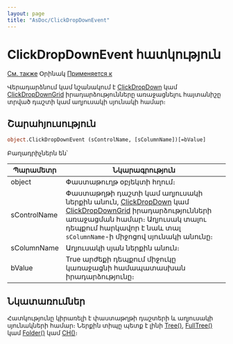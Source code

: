 ```yaml
---
layout: page
title: "AsDoc/ClickDropDownEvent"
---
```



# ClickDropDownEvent հատկություն

[См. также](../../ScriptProcs/ClickDropDown.md) Օրինակ [Применяется к](../Asdoc.md)

Վերադարձնում կամ նշանակում է  [ClickDropDown](../../ScriptProcs/ClickDropDown.md) կամ [ClickDropDownGrid](../../ScriptProcs/ClickDropDownGrid.html) իրադարձությունները առաջացնելու հայտանիշը տրված դաշտի կամ աղյուսակի սյունակի համար։

## Շարահյուսություն

``` vb
object.ClickDropDownEvent (sControlName, [sColumnName])[=bValue]
```

Բաղադրիչներն են՝


| Պարամետր | Նկարագրություն |
|--|--|
| object| Փաստաթուղթ օբյեկտի հղում։|
| sControlName | Փաստաթղթի դաշտի կամ աղյուսակի ներքին անուն, [ClickDropDown](../../ScriptProcs/ClickDropDown.html) կամ [ClickDropDownGrid](../../ScriptProcs/ClickDropDownGrid.html) իրադարձությունների առաջացման համար։ Աղյուսակ տալու դեպքում հարկավոր է նաև տալ `sColumnName`-ի միջոցով սյունակի անունը։  |
| sColumnName| Աղյուսակի սյան ներքին անուն։ |
| bValue | True արժեքի դեպքում միջուկը կառաջացնի համապատասխան իրադարձությունը։ |


## Նկատառումներ
Հատկությունը կիրառելի է փաստաթղթի դաշտերի և աղյուսակի սյունակների համար։ Ներքին տիպը պետք է լինի [Tree()](../../Types/Tree.html), [FullTree()](../../Types/FULLTREE.html) կամ [Folder()](../../Types/Folder.html) կամ [CH()](../../Types/Ch.html)։
